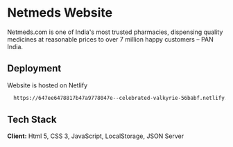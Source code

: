 
# Netmeds Website

Netmeds.com is one of India's most trusted pharmacies, dispensing quality medicines at reasonable prices to over 7 million happy customers – PAN India.



## Deployment

Website is hosted on Netlify

```bash
  https://647ee6478817b47a9778047e--celebrated-valkyrie-56babf.netlify.app/
```


## Tech Stack

**Client:** Html 5, CSS 3, JavaScript, LocalStorage, JSON Server

